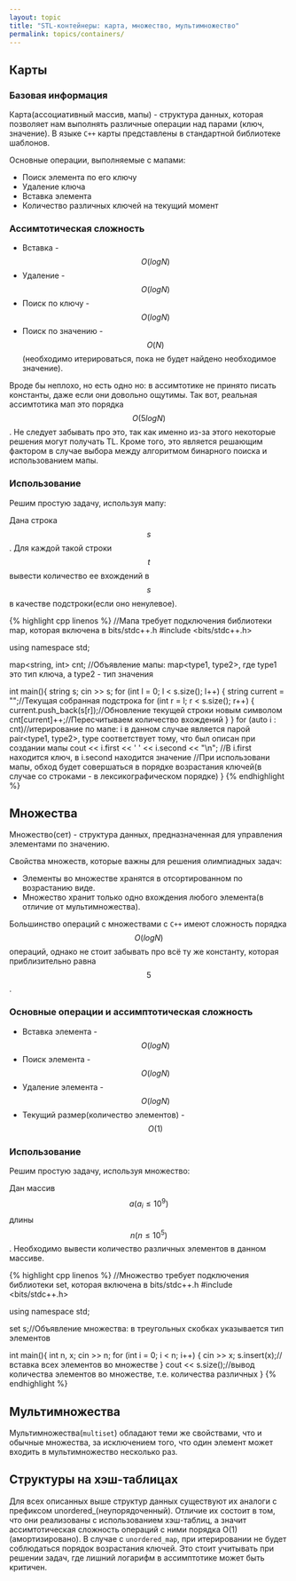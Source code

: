 ```yaml
---
layout: topic
title: "STL-контейнеры: карта, множество, мультимножество"
permalink: topics/containers/
---
```


## Карты ##

### Базовая информация ###

Карта(ассоциативный массив, мапы) - структура данных, которая позволяет нам выполнять различные операции над парами (ключ, значение). В языке ```С++``` карты представлены в стандартной библиотеке шаблонов.

Основные операции, выполняемые с мапами:
* Поиск элемента по его ключу
* Удаление ключа
* Вставка элемента
* Количество различных ключей на текущий момент

### Ассимтотическая сложность ###

* Вставка - $$O(logN)$$
* Удаление - $$O(logN)$$
* Поиск по ключу - $$O(logN)$$
* Поиск по значению - $$O(N)$$(необходимо итерироваться, пока не будет найдено необходимое значение).

Вроде бы неплохо, но есть одно но: в ассимтотике не принято писать константы, даже если они довольно ощутимы. Так вот, реальная ассимтотика мап это порядка $$O(5logN)$$. Не следует забывать про это, так как именно из-за этого некоторые решения могут получать TL. Кроме того, это является решающим фактором в случае выбора между алгоритмом бинарного поиска и использованием мапы.

### Использование ###

Решим простую задачу, используя мапу:

Дана строка $$s$$. Для каждой такой строки $$t$$ вывести количество ее вхождений в $$s$$ в качестве подстроки(если оно ненулевое).

{% highlight cpp linenos %}
//Мапа требует подключения библиотеки map, которая включена в bits/stdc++.h
#include <bits/stdc++.h>

using namespace std;

map<string, int> cnt; //Объявление мапы: map<type1, type2>, где type1 это тип ключа, а type2 - тип значения

int main(){
    string s;
    cin >> s;
    for (int l = 0; l < s.size(); l++) {
        string current = "";//Текущая собранная подстрока
        for (int r = l; r < s.size(); r++) {
            current.push_back(s[r]);//Обновление текущей строки новым символом
            cnt[current]++;//Пересчитываем количество вхождений
        }
    }
    for (auto i : cnt)//итерирование по мапе: i в данном случае является парой pair<type1, type2>, type соответствует тому, что был описан при создании мапы 
        cout << i.first << ' ' << i.second << "\n"; //В i.first находится ключ, в i.second находится значение
    //При использовани  мапы, обход будет совершаться в порядке возрастания ключей(в случае со строками - в лексикографическом порядке)
}
{% endhighlight %}

## Множества ##

Множество(сет) - структура данных, предназначенная для управления элементами по значению.

Свойства множеств, которые важны для решения олимпиадных задач:
* Элементы во множестве хранятся в отсортированном по возрастанию виде.
* Множество хранит только одно вхождения любого элемента(в отличие от мультимножества).

Большинство операций с множествами с ```С++``` имеют сложность порядка $$O(logN)$$ операций, однако не стоит забывать про всё ту же константу, которая приблизительно равна $$5$$.

### Основные операции и ассимптотическая сложность ###

* Вставка элемента - $$O(logN)$$
* Поиск элемента - $$O(logN)$$
* Удаление элемента - $$O(logN)$$
* Текущий размер(количество элементов) - $$O(1)$$

### Использование ###

Решим простую задачу, используя множество:

Дан массив $$a(a_i \le 10^9)$$ длины $$n(n \le 10^5)$$. Необходимо вывести количество различных элементов в данном массиве.

{% highlight cpp linenos %}
//Множество требует подключения библиотеки set, которая включена в bits/stdc++.h
#include <bits/stdc++.h>

using namespace std;

set<int> s;//Объявление множества: в треугольных скобках указывается тип элементов

int main(){
    int n, x;
    cin >> n;
    for (int i = 0; i < n; i++) {
        cin >> x;
        s.insert(x);//вставка всех элементов во множестве
    }
    cout << s.size();//вывод количества элементов во множестве, т.е. количества различных
}
{% endhighlight %}

## Мультимножества ##

Мультимножества(```multiset```) обладают теми же свойствами, что и обычные множества, за исключением того, что один элемент может входить в мультимножество несколько раз.

## Структуры на хэш-таблицах

Для всех описанных выше структур данных существуют их аналоги с префиксом unordered_(неупорядоченный). Отличие их состоит в том, что они реализованы с использованием хэш-таблиц, а значит ассимтотическая сложность операций с ними порядка O(1)(амортизировано). В случае с ```unordered_map```, при итерировании не будет соблюдаться порядок возрастания ключей. Это стоит учитывать при решении задач, где лишний логарифм в ассимптотике может быть критичен.

